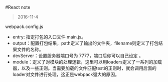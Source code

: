 #React note
>2016-11-4

webpack.config.js

- entry: 指定打包的入口文件 main.js。
- output：配置打包结果，path定义了输出的文件夹，filename则定义了打包结果文件的名称。
- devServer：设置服务器端口号为 7777，端口后你可以自己设定 。
- module：定义了对模块的处理逻辑，这里可以用loaders定义了一系列的加载器，以及一些正则。当需要加载的文件匹配test的正则时，就会调用后面的loader对文件进行处理，这正是webpack强大的原因。
